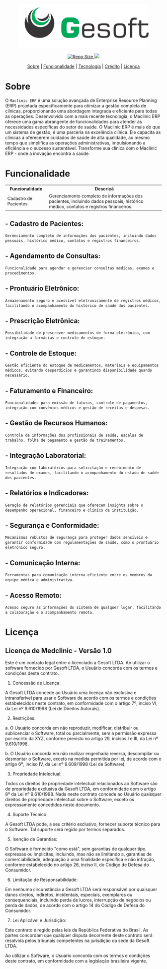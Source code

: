 <div align="center">
    <p>
        <img src="https://raw.githubusercontent.com/rogerionasc/gesoft/main/img/color-gesoft.svg" width="420" />
    </p>
</div>


<div align="center">
    <p>
         <a href="#">
            <img src="https://img.shields.io/github/repo-size/rogerionasc/gesoft?style=flat-square" alt="Repo Size" />
         </a>
           <a href="https://hub.docker.com/r/rogerionasc/gesoft/tags">
            <img src="https://img.shields.io/docker/v/rogerionasc/gesoft?arch=amd64&sort=date&style=flat-square alt="Version docker " />
         </a>
    </p>
</div>

<div align="center">
    <p>
        <a href="#sobre">Sobre</a> |
        <a href="#funcionalidade">Funcionalidade</a> |
        <a href="#tecnologias">Tecnologia</a> |
        <a href="#créditos">Crédito</a> |
        <a href="#licença">Licença</a>
    </p>
</div>

# Sobre

O `Maclinic ERP` é uma solução avançada de Enterprise Resource Planning (ERP) projetada especificamente para otimizar a gestão completa de clínicas, proporcionando uma abordagem integrada e eficiente para todas as operações. Desenvolvido com a mais recente tecnologia, o Maclinic ERP oferece uma gama abrangente de funcionalidades para atender às necessidades específicas do setor de saúde.
O Maclinic ERP é mais do que um sistema de gestão; é uma parceria na excelência clínica. Ele capacita as clínicas a oferecerem cuidados de saúde de alta qualidade, ao mesmo tempo que simplifica as operações administrativas, impulsionando a eficiência e o sucesso sustentável. Transforme sua clínica com o Maclinic ERP - onde a inovação encontra a saúde.

# Funcionalidade

<table>
    <tr>
        <th>Funcionalidade</th>
        <th>Descriçã</th>
    </tr>
    <tr>
        <td>
            Cadastro de Pacientes:
        </td>
        <td>
             Gerenciamento completo de informações dos pacientes, incluindo dados pessoais, histórico médico, contatos e registros financeiros.
        </td>
    </tr>
</table>

## - Cadastro de Pacientes:

    Gerenciamento completo de informações dos pacientes, incluindo dados pessoais, histórico médico, contatos e registros financeiros.

## - Agendamento de Consultas:

    Funcionalidade para agendar e gerenciar consultas médicas, exames e procedimentos.

## - Prontuário Eletrônico:

    Armazenamento seguro e acessível eletronicamente de registros médicos, facilitando o acompanhamento do histórico de saúde dos pacientes.

## - Prescrição Eletrônica:

    Possibilidade de prescrever medicamentos de forma eletrônica, com integração a farmácias e controle de estoque.

## - Controle de Estoque:

    Gestão eficiente do estoque de medicamentos, materiais e equipamentos médicos, evitando desperdícios e garantindo disponibilidade quando necessário.

## - Faturamento e Financeiro:

    Funcionalidades para emissão de faturas, controle de pagamentos, integração com convênios médicos e gestão de receitas e despesas.

## - Gestão de Recursos Humanos:

    Controle de informações dos profissionais de saúde, escalas de trabalho, folha de pagamento e gestão de treinamentos.

## - Integração Laboratorial:

    Integração com laboratórios para solicitação e recebimento de resultados de exames, facilitando o acompanhamento do estado de saúde dos pacientes.

## - Relatórios e Indicadores:

    Geração de relatórios gerenciais que oferecem insights sobre o desempenho operacional, financeiro e clínico da instituição.

## - Segurança e Conformidade:

    Mecanismos robustos de segurança para proteger dados sensíveis e garantir conformidade com regulamentações de saúde, como o prontuário eletrônico seguro.

## - Comunicação Interna:

    Ferramentas para comunicação interna eficiente entre os membros da equipe médica e administrativa.

## - Acesso Remoto:

    Acesso seguro às informações do sistema de qualquer lugar, facilitando a colaboração e o acompanhamento remoto.

                          

# Licença

## Licença de Medclinic - Versão 1.0

Este é um contrato legal entre o licenciado a Gesoft LTDA. Ao utilizar o software fornecido por Gesoft LTDA, o Usuário concorda com os termos e condições deste contrato.

1. Concessão de Licença:

A Gesoft LTDA concede ao Usuário uma licença não exclusiva e intransferível para usar o Software de acordo com os termos e condições estabelecidos neste contrato, em conformidade com o artigo 7º, inciso VI, da Lei nº 9.610/1998 (Lei de Direitos Autorais).

2. Restrições:

a. O Usuário concorda em não reproduzir, modificar, distribuir ou sublicenciar o Software, total ou parcialmente, sem a permissão expressa por escrito da XYZ, conforme previsto no artigo 29, incisos I e III, da Lei nº 9.610/1998.

b. O Usuário concorda em não realizar engenharia reversa, descompilar ou desmontar o Software, exceto na medida permitida por lei, de acordo com o artigo 6º, inciso IV, da Lei nº 9.609/1998 (Lei de Software).

3. Propriedade Intelectual:

Todos os direitos de propriedade intelectual relacionados ao Software são de propriedade exclusiva da Gesoft LTDA, em conformidade com o artigo 8º da Lei nº 9.610/1998. Nada neste contrato concede ao Usuário quaisquer direitos de propriedade intelectual sobre o Software, exceto os expressamente concedidos neste documento.

4. Suporte Técnico:

A Gesoft LTDA pode, a seu critério exclusivo, fornecer suporte técnico para o Software. Tal suporte será regido por termos separados.

5. Isenção de Garantias:

O Software é fornecido "como está", sem garantias de qualquer tipo, expressas ou implícitas, incluindo, mas não se limitando a, garantias de comerciabilidade, adequação a uma finalidade específica e não infração, conforme estabelecido no artigo 26, inciso II, do Código de Defesa do Consumidor.

6. Limitação de Responsabilidade:

Em nenhuma circunstância a Gesoft LTDA será responsável por quaisquer danos diretos, indiretos, incidentais, especiais, exemplares ou consequenciais, incluindo perda de lucros, interrupção de negócios ou perda de dados, de acordo com o artigo 14 do Código de Defesa do Consumidor.

7. Lei Aplicável e Jurisdição:

Este contrato é regido pelas leis da República Federativa do Brasil. As partes concordam que qualquer disputa decorrente deste contrato será resolvida pelos tribunais competentes na jurisdição da sede da Gesoft LTDA.

Ao utilizar o Software, o Usuário concorda com os termos e condições deste contrato, em conformidade com a legislação brasileira vigente.
